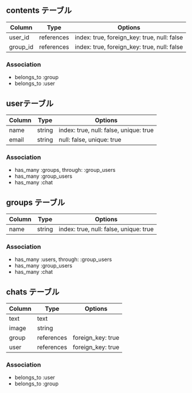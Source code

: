 ## contents テーブル

|Column|Type|Options|
|------|----|-------|
|user_id|references|index: true, foreign_key: true, null: false|
|group_id|references|index: true, foreign_key: true, null: false|

### Association
- belongs_to :group
- belongs_to :user

## userテーブル

|Column|Type|Options|
|------|----|-------|
|name|string|index: true, null: false, unique: true|
|email|string|null: false, unique: true|

### Association
- has_many :groups, through: :group_users
- has_many :group_users
- has_many :chat

## groups テーブル

|Column|Type|Options|
|------|----|-------|
|name|string|index: true, null: false, unique: true|

### Association
- has_many :users, through: :group_users
- has_many :group_users
- has_many :chat

## chats テーブル

|Column|Type|Options|
|------|----|-------|
|text|text|
|image|string|
|group|references|foreign_key: true|
|user|references|foreign_key: true|

### Association
- belongs_to :user
- belongs_to :group